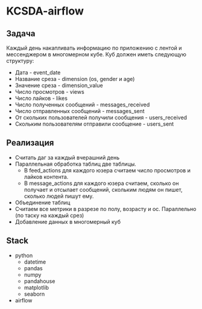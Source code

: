 # KCSDA-airflow

## Задача
Каждый день накапливать информацию по приложению с лентой и мессенджером в многомерном кубе.
Куб должен иметь следующую структуру:
- Дата - event_date
- Название среза - dimension (os, gender и age)
- Значение среза - dimension_value
- Число просмотров - views
- Число лайков - likes
- Число полученных сообщений - messages_received
- Число отправленных сообщений - messages_sent
- От скольких пользователей получили сообщения - users_received
- Скольким пользователям отправили сообщение - users_sent

## Реализация
- Считать даг за каждый вчерашний день
- Параллельная обработка таблиц две таблицы.
  - В feed_actions для каждого юзера считаем число просмотров и лайков контента.
  - В message_actions для каждого юзера считаем, сколько он получает и отсылает сообщений, скольким людям он пишет, сколько людей пишут ему.
- Объединение таблиц
- Считаем все метрики в разрезе по полу, возрасту и ос. Параллельно (по таску на каждый срез)
- Добавление данных в многомерный куб

## Stack
- python
  - datetime
  - pandas
  - numpy
  - pandahouse
  - matplotlib
  - seaborn
- airflow
